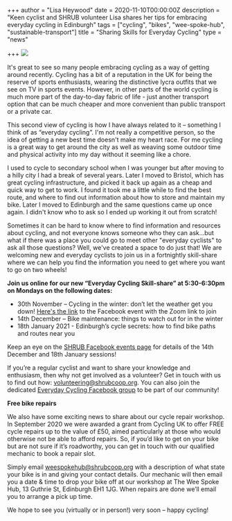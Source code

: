 +++
author = "Lisa Heywood"
date = 2020-11-10T00:00:00Z
description = "Keen cyclist and SHRUB volunteer Lisa shares her tips for embracing everyday cycling in Edinburgh"
tags = ["cycling", "bikes", "wee-spoke-hub", "sustainable-transport"]
title = "Sharing Skills for Everyday Cycling"
type = "news"

+++
![](https://res.cloudinary.com/shrub-co-op/image/upload/v1605029458/shrubcoop.org/media/everyday_cycling_skillshare_zaluv2.png)

It's great to see so many people embracing cycling as a way of getting around recently. Cycling has a bit of a reputation in the UK for being the reserve of sports enthusiasts, wearing the distinctive lycra outfits that we see on TV in sports events. However, in other parts of the world cycling is much more part of the day-to-day fabric of life - just another transport option that can be much cheaper and more convenient than public transport or a private car.

This second view of cycling is how I have always related to it – something I think of as “everyday cycling”. I'm not really a competitive person, so the idea of getting a new best time doesn't make my heart race. For me cycling is a great way to get around the city as well as weaving some outdoor time and physical activity into my day without it seeming like a chore.

I used to cycle to secondary school when I was younger but after moving to a hilly city I had a break of several years. Later I moved to Bristol, which has great cycling infrastructure, and picked it back up again as a cheap and quick way to get to work. I found it took me a little while to find the best route, and where to find out information about how to store and maintain my bike. Later I moved to Edinburgh and the same questions came up once again. I didn't know who to ask so I ended up working it out from scratch!

Sometimes it can be hard to know where to find information and resources about cycling, and not everyone knows someone who they can ask...but what if there was a place you could go to meet other "everyday cyclists" to ask all those questions? Well, we've created a space to do just that! We are welcoming new and everyday cyclists to join us in a fortnightly skill-share where we can help you find the information you need to get where you want to go on two wheels!

**Join us online for our new “Everyday Cycling Skill-share” at 5:30-6:30pm on Mondays on the following dates:**

* 30th November – Cycling in the winter: don’t let the weather get you down! [Here's the link](https://www.facebook.com/events/4916482358369432/) to the Facebook event with the Zoom link to join
* 14th December – Bike maintenance: things to watch out for in the winter
* 18th January 2021 - Edinburgh’s cycle secrets: how to find bike paths and routes near you

Keep an eye on the [SHRUB Facebook events page](https://www.facebook.com/shrubcoop/events/?ref=page_internal) for details of the 14th December and 18th January sessions!

If you’re a regular cyclist and want to share your knowledge and enthusiasm, then why not get involved as a volunteer? Get in touch with us to find out how: volunteering@shrubcoop.org. You can also join the dedicated [Everyday Cycling Facebook group](https://www.facebook.com/groups/3381216181973515) to be part of our community!

**Free bike repairs**

We also have some exciting news to share about our cycle repair workshop. In September 2020 we were awarded a grant from Cycling UK to offer FREE cycle repairs up to the value of £50, aimed particularly at those who would otherwise not be able to afford repairs. So, if you’d like to get on your bike but are not sure if it’s roadworthy, you can get in touch with our qualified mechanic to book a repair slot.

Simply email weespokehub@shrubcoop.org with a description of what state your bike is in and giving your contact details. Our mechanic will then email you a date & time to drop your bike off at our workshop at The Wee Spoke Hub, 13 Guthrie St, Edinburgh EH1 1JG. When repairs are done we’ll email you to arrange a pick up time.

We hope to see you (virtually or in person!) very soon – happy cycling!